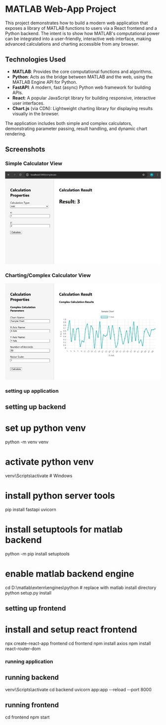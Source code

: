 # MATLAB Web-App Project

This project demonstrates how to build a modern web application that exposes a library of MATLAB functions to users via a React frontend and a Python backend. The intent is to show how MATLAB's computational power can be integrated into a user-friendly, interactive web interface, making advanced calculations and charting accessible from any browser.

## Technologies Used
- **MATLAB**: Provides the core computational functions and algorithms.
- **Python**: Acts as the bridge between MATLAB and the web, using the MATLAB Engine API for Python.
- **FastAPI**: A modern, fast (async) Python web framework for building APIs.
- **React**: A popular JavaScript library for building responsive, interactive user interfaces.
- **Chart.js** (via CDN): Lightweight charting library for displaying results visually in the browser.

The application includes both simple and complex calculators, demonstrating parameter passing, result handling, and dynamic chart rendering.

## Screenshots

### Simple Calculator View
![Simple Calculator](screenshots/simple_calculator_example.jpg)

### Charting/Complex Calculator View
![Complex Calculator/Charting](screenshots/render_results_to_webapp.jpg)

### setting up application
## setting up backend
# set up python venv
python -m venv venv

# activate python venv
venv\Scripts\activate     # Windows

# install python server tools
pip install fastapi uvicorn

# install setuptools for matlab backend
python -m pip install setuptools

# enable matlab backend engine
cd D:\matlab\extern\engines\python # replace with matlab install directory
python setup.py install

## setting up frontend
# install and setup react frontend
npx create-react-app frontend
cd frontend
npm install axios
npm install react-router-dom

### running application
## running backend
venv\Scripts\activate
cd backend
uvicorn app:app --reload --port 8000

## running frontend
cd frontend
npm start